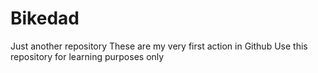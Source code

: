 # Bikedad
Just another repository
These are my very first action in Github
Use this repository for learning purposes only
